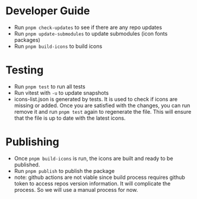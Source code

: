 # Developer Guide
- Run `pnpm check-updates` to see if there are any repo updates
- Run `pnpm update-submodules` to update submodules (icon fonts packages)
- Run `pnpm build-icons` to build icons

# Testing
- Run `pnpm test` to run all tests
- Run vitest with `-u` to update snapshots
- icons-list.json is generated by tests. It is used to check if icons are missing or added. Once you are satisfied with the changes, you can run remove it and run `pnpm test` again to regenerate the file. This will ensure that the file is up to date with the latest icons.

# Publishing
- Once `pnpm build-icons` is run, the icons are built and ready to be published.
- Run `pnpm publish` to publish the package
- note: github actions are not viable since build process requires github token to access repos version information. It will complicate the process. So we will use a manual process for now.